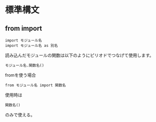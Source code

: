 # 標準構文

## from import
```
import モジュール名
import モジュール名 as 別名
```

読み込んだモジュールの関数は以下のようにピリオドでつなげて使用します。

```
モジュール名.関数名()
```

fromを使う場合
```
from モジュール名 import 関数名
```
使用時は
```
関数名()
```
のみで使える。
